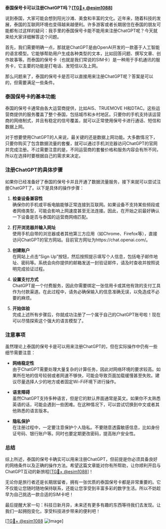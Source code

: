**泰国保号卡可以注册ChatGPT吗？[[TG💪+ @esim1088](https://t.me/s/esim1088)]**

说到泰国，大家可能会想到阳光沙滩、美食和丰富的文化。近年来，随着科技的发展，泰国的互联网环境也变得越来越便利。许多游客或者长期居住在泰国的朋友可能都有过这样的疑问：我手里的泰国保号卡能不能用来注册ChatGPT呢？今天就来给大家详细解答这个问题。

首先，我们需要明确一点，那就是ChatGPT是由OpenAI开发的一款基于人工智能的语言模型。它能够帮助用户生成各种类型的文本，比如回答问题、撰写文章、创作故事等。而泰国的保号卡（也就是我们常说的SIM卡）是一种用于手机通讯的服务卡，它主要的功能是打电话、发短信以及上网。

那么问题来了，泰国的保号卡是否可以直接用来注册ChatGPT呢？答案是可以的，但需要满足一些条件。

### 泰国保号卡的基本功能

泰国的保号卡通常由各大运营商提供，比如AIS、TRUEMOVE H和DTAC。这些运营商提供的服务覆盖了整个泰国，包括城市和乡村地区。只要你的手机支持该运营商的网络制式，并且有稳定的信号覆盖，就可以正常使用保号卡进行通话、短信和数据上网。

对于想要使用ChatGPT的人来说，最关键的还是数据上网功能。大多数情况下，只要你购买了包含数据流量的套餐，就可以通过手机浏览器访问ChatGPT的官网并完成注册。不过需要注意的是，不同运营商的套餐价格和服务内容会有所不同，所以在选择时要根据自己的需求来决定。

### 注册ChatGPT的具体步骤

如果你已经准备好了泰国的保号卡并且开通了数据流量服务，接下来就可以尝试注册ChatGPT了。以下是具体的操作步骤：

1. **检查设备兼容性**  
   确保你的手机或平板电脑能够正常连接到互联网。如果设备不支持某些频段或者网络类型，可能会影响上网速度甚至无法连接。因此，在开始之前最好确认一下设备是否与泰国的运营商网络匹配。

2. **打开浏览器并输入网址**  
   使用手机自带的浏览器或者其他第三方应用（如Chrome、Firefox等），直接访问ChatGPT的官方网站。目前官方网址为https://chat.openai.com/。

3. **创建账户**  
   在网站上点击“Sign Up”按钮，然后按照提示填写个人信息，包括电子邮件地址、密码等。系统会向你提供的邮箱发送一封验证邮件，请及时查收并按照说明完成验证过程。

4. **设置支付方式**  
   ChatGPT是一个付费服务，因此你需要绑定一张信用卡或其他有效的支付工具作为付款渠道。在此过程中，请务必确保输入的信息准确无误，以免造成不必要的麻烦。

5. **开始体验**  
   完成上述所有步骤后，你就成功注册了一个属于自己的ChatGPT账号啦！现在可以尽情探索这个强大的语言模型了。

### 注意事项

虽然理论上泰国的保号卡是可以用来注册ChatGPT的，但在实际操作中仍有一些细节需要注意：

- **网络稳定性**  
   由于ChatGPT需要处理大量复杂的计算任务，因此对网络环境的要求较高。如果所在地的信号较弱或者网速不够快，可能会导致页面加载缓慢甚至失败。建议尽量选择人少的地方或者固定Wi-Fi环境下进行操作。

- **语言障碍**  
   虽然ChatGPT支持多种语言，但是它的默认界面通常是英文。如果你不太熟悉英语的话，可能会遇到一些困难。在这种情况下，可以尝试切换到中文或者其他熟悉的语言版本。

- **隐私保护**  
   在注册过程中，一定要注意保护个人隐私。不要随意透露敏感信息，比如身份证号码、银行账户等。同时也要定期更改密码，提高账户安全性。

### 总结

综上所述，泰国的保号卡确实可以用来注册ChatGPT，但前提是你必须具备良好的网络条件以及正确的操作方法。希望这篇文章能对你有所帮助，让你顺利开启与ChatGPT互动的新旅程[[TG💪+ @esim1088](https://t.me/s/esim1088)]！

无论你是旅行者还是长期居留者，拥有一张优质的泰国保号卡都是非常重要的。它不仅能让您随时随地保持联系，还能让您享受到丰富多彩的数字生活。所以不妨趁早为自己挑选一款合适的SIM卡吧！

最后提醒大家一句：科技日新月异，未来还有更多有趣的东西等待我们去发现。让我们一起拥抱变化，享受科技进步带来的便利吧！

[[TG💪+ @esim1088](https://t.me/s/esim1088) ![Image](https://i.postimg.cc/4NQfJmqS/Snipaste-2025-05-13-00-14-12.png)]